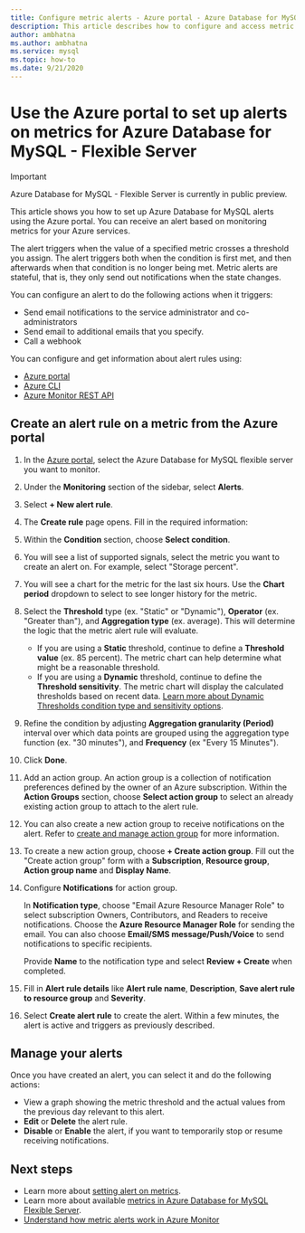 ```yaml
---
title: Configure metric alerts - Azure portal - Azure Database for MySQL - Flexible Server
description: This article describes how to configure and access metric alerts for Azure Database for MySQL Flexible Server from the Azure portal.
author: ambhatna
ms.author: ambhatna
ms.service: mysql
ms.topic: how-to
ms.date: 9/21/2020
---
```


# Use the Azure portal to set up alerts on metrics for Azure Database for MySQL - Flexible Server 

> [!IMPORTANT] 
> Azure Database for MySQL - Flexible Server is currently in public preview.

This article shows you how to set up Azure Database for MySQL alerts using the Azure portal. You can receive an alert based on monitoring metrics for your Azure services.

The alert triggers when the value of a specified metric crosses a threshold you assign. The alert triggers both when the condition is first met, and then afterwards when that condition is no longer being met. Metric alerts are stateful, that is, they only send out notifications when the state changes.

You can configure an alert to do the following actions when it triggers:
* Send email notifications to the service administrator and co-administrators
* Send email to additional emails that you specify.
* Call a webhook

You can configure and get information about alert rules using:
* [Azure portal](../../azure-monitor/platform/alerts-metric.md#create-with-azure-portal)
* [Azure CLI](../../azure-monitor/platform/alerts-metric.md#with-azure-cli)
* [Azure Monitor REST API](https://docs.microsoft.com/rest/api/monitor/metricalerts)

## Create an alert rule on a metric from the Azure portal
1. In the [Azure portal](https://portal.azure.com/), select the Azure Database for MySQL flexible server you want to monitor.
2. Under the **Monitoring** section of the sidebar, select **Alerts**.
3. Select **+ New alert rule**.
4. The **Create rule** page opens. Fill in the required information:
5. Within the **Condition** section, choose **Select condition**.
6. You will see a list of supported signals, select the metric you want to create an alert on. For example, select "Storage percent".
7. You will see a chart for the metric for the last six hours. Use the **Chart period** dropdown to select to see longer history for the metric.
8. Select the **Threshold** type (ex. "Static" or "Dynamic"), **Operator** (ex. "Greater than"), and **Aggregation type** (ex. average). This will determine the logic that the metric alert rule will evaluate.
    - If you are using a **Static** threshold, continue to define a **Threshold value** (ex. 85 percent). The metric chart can help determine what might be a reasonable threshold.
    - If you are using a **Dynamic** threshold, continue to define the **Threshold sensitivity**. The metric chart will display the calculated thresholds based on recent data. [Learn more about Dynamic Thresholds condition type and sensitivity options](../../azure-monitor/platform/alerts-dynamic-thresholds.md).
9. Refine the condition by adjusting **Aggregation granularity (Period)** interval over which data points are grouped using the aggregation type function (ex. "30 minutes"), and **Frequency** (ex "Every 15 Minutes").
10. Click **Done**.
11. Add an action group. An action group is a collection of notification preferences defined by the owner of an Azure subscription. Within the **Action Groups** section, choose **Select action group** to select an already existing action group to attach to the alert rule.
12. You can also create a new action group to receive notifications on the alert. Refer to [create and manage action group](../../azure-monitor/platform/action-groups.md) for more information.
13. To create a new action group, choose **+ Create action group**. Fill out the "Create action group" form with a **Subscription**, **Resource group**, **Action group name** and **Display Name**.
14. Configure **Notifications** for action group.
    
    In **Notification type**, choose "Email Azure Resource Manager Role" to select subscription Owners, Contributors, and Readers to receive notifications. Choose the **Azure Resource Manager Role** for sending the email.
    You can also choose **Email/SMS message/Push/Voice** to send notifications to specific recipients.

    Provide **Name** to the notification type and select **Review + Create** when completed.

    <!--![Action group](./media/howto-alert-on-metric/10-action-group-type.png)-->
    
15. Fill in **Alert rule details** like **Alert rule name**, **Description**, **Save alert rule to resource group** and **Severity**.

    <!--![Action group](./media/howto-alert-on-metric/11-name-description-severity.png)-->

16. Select **Create alert rule** to create the alert.
    Within a few minutes, the alert is active and triggers as previously described.
## Manage your alerts
Once you have created an alert, you can select it and do the following actions:

* View a graph showing the metric threshold and the actual values from the previous day relevant to this alert.
* **Edit** or **Delete** the alert rule.
* **Disable** or **Enable** the alert, if you want to temporarily stop or resume receiving notifications.


## Next steps
- Learn more about [setting alert on metrics](../../azure-monitor/platform/alerts-metric.md).
- Learn more about available [metrics in Azure Database for MySQL Flexible Server](./concepts-monitoring.md).
- [Understand how metric alerts work in Azure Monitor](../../azure-monitor/platform/alerts-metric-overview.md)
